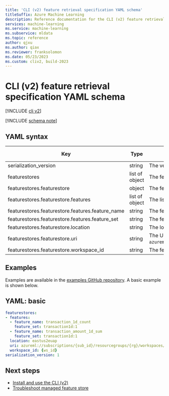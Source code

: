 ```yaml
---
title: 'CLI (v2) feature retrieval specification YAML schema'
titleSuffix: Azure Machine Learning
description: Reference documentation for the CLI (v2) feature retrieval specification YAML schema.
services: machine-learning
ms.service: machine-learning
ms.subservice: mldata
ms.topic: reference
author: qjxu
ms.author: qiax
ms.reviewer: franksolomon
ms.date: 05/23/2023
ms.custom: cliv2, build-2023
---
```


# CLI (v2) feature retrieval specification YAML schema

[!INCLUDE [cli v2](includes/machine-learning-cli-v2.md)]

[!INCLUDE [schema note](includes/machine-learning-preview-old-json-schema-note.md)]

## YAML syntax


| Key | Type | Description | Allowed values | Default value |
|--|--|--|--|--|
| serialization_version | string | The version to serialize this spec file. | 2 |  |
| featurestores | list of object | The feature stores. |  |  |
| featurestores.featurestore | object | The feature store object. |  |  |
| featurestores.featurestore.features | list of object | The list of features to retrieve from this feature store. |  |  |
| featurestores.featurestore.features.feature_name | string | The feature name. |  |  |
| featurestores.featurestore.features.feature_set | string | The feature name and version in the format of `featureset_name:version`. |  |  |
| featurestores.featurestore.location | string | The location of the feature store. |  |  |
| featurestores.featurestore.uri | string | The URI of the feature store in the format of `azureml://subscriptions/{sub_id}/resourceGroups/{rg}/workspaces/{featurestore_name}`. |  |  |
| featurestores.featurestore.workspace_id | string | The feature store workspace ID. |  |  |

## Examples

Examples are available in the [examples GitHub repository](https://github.com/Azure/azureml-examples/tree/main/cli). A basic example is shown below.

## YAML: basic

```yaml
featurestores:
- features:
  - feature_name: transaction_1d_count
    feature_set: transaction1d:1
  - feature_name: transaction_amount_1d_sum
    feature_set: transaction1d:1
  location: eastus2euap
  uri: azureml://subscriptions/{sub_id}/resourcegroups/{rg}/workspaces/{ws_name}
  workspace_id: {ws_id}
serialization_version: 1
```

## Next steps

- [Install and use the CLI (v2)](how-to-configure-cli.md)
- [Troubleshoot managed feature store](troubleshooting-managed-feature-store.md)
